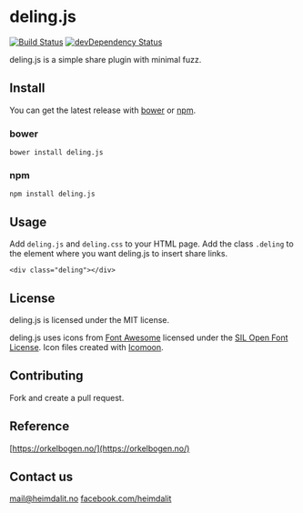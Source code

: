 # deling.js
[![Build Status](https://travis-ci.org/heimdalit/deling.svg?branch=master)](https://travis-ci.org/heimdalit/deling)
[![devDependency Status](https://david-dm.org/heimdalit/deling/dev-status.svg)](https://david-dm.org/heimdalit/deling#info=devDependencies)

deling.js is a simple share plugin with minimal fuzz.

## Install

You can get the latest release with [bower](http://bower.io/search/?q=deling.js) or [npm](https://www.npmjs.com/package/deling.js).

### bower

```
bower install deling.js
```

### npm

```
npm install deling.js
```

## Usage

Add `deling.js` and `deling.css` to your HTML page. Add the class `.deling` to
the element where you want deling.js to insert share links.

```
<div class="deling"></div>
```

## License

deling.js is licensed under the MIT license.

deling.js uses icons from [Font Awesome](https://fortawesome.github.io/Font-Awesome/)
licensed under the [SIL Open Font License](http://scripts.sil.org/cms/scripts/page.php?site_id=nrsi&id=OFL).
Icon files created with [Icomoon](https://icomoon.io).

## Contributing

Fork and create a pull request.

## Reference
[https://orkelbogen.no/](https://orkelbogen.no/)

## Contact us
[mail@heimdalit.no](mailto:mail@heimdalit.no)
[facebook.com/heimdalit](https://www.facebook.com/heimdalit)
